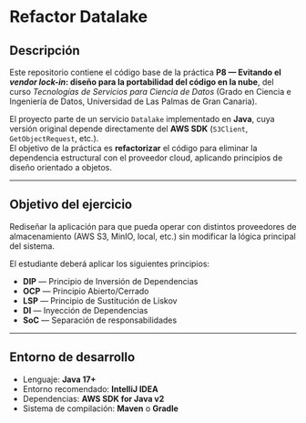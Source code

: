 # Refactor Datalake

## Descripción
Este repositorio contiene el código base de la práctica **P8 — Evitando el *vendor lock-in*: diseño para la portabilidad del código en la nube**, del curso *Tecnologías de Servicios para Ciencia de Datos* (Grado en Ciencia e Ingeniería de Datos, Universidad de Las Palmas de Gran Canaria).

El proyecto parte de un servicio `Datalake` implementado en **Java**, cuya versión original depende directamente del **AWS SDK** (`S3Client`, `GetObjectRequest`, etc.).  
El objetivo de la práctica es **refactorizar** el código para eliminar la dependencia estructural con el proveedor cloud, aplicando principios de diseño orientado a objetos.

---

## Objetivo del ejercicio
Rediseñar la aplicación para que pueda operar con distintos proveedores de almacenamiento (AWS S3, MinIO, local, etc.) sin modificar la lógica principal del sistema.

El estudiante deberá aplicar los siguientes principios:
- **DIP** — Principio de Inversión de Dependencias  
- **OCP** — Principio Abierto/Cerrado  
- **LSP** — Principio de Sustitución de Liskov  
- **DI** — Inyección de Dependencias  
- **SoC** — Separación de responsabilidades  

---

## Entorno de desarrollo
- Lenguaje: **Java 17+**
- Entorno recomendado: **IntelliJ IDEA**
- Dependencias: **AWS SDK for Java v2**
- Sistema de compilación: **Maven** o **Gradle**
